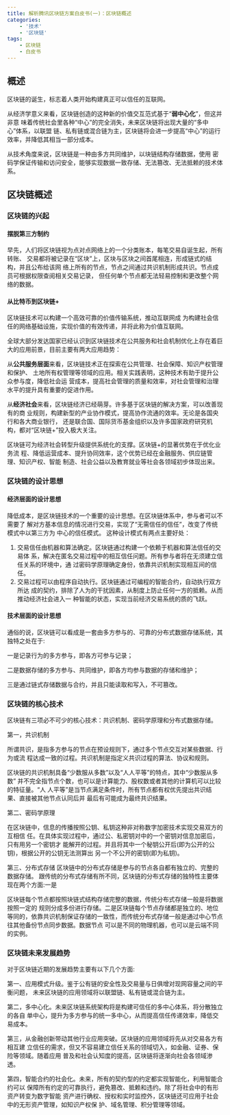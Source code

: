 ```yaml
---
title: 解析腾讯区块链方案白皮书(一)：区块链概述
categories:
    - '技术'
    - '区块链'
tags:
    - 区块链
    - 白皮书
---
```

## 概述

区块链的诞生，标志着人类开始构建真正可以信任的互联网。

<!--more-->

从经济学意义来看，区块链创造的这种新的价值交互范式基于“**弱中心化**”，但这并非意 味着传统社会里各种“中心”的完全消失，未来区块链将出现大量的“多中心”体系，以联盟 链、私有链或混合链为主，区块链将会进一步提高“中心”的运行效率，并降低其相当一部分成本。 

从技术角度来说，区块链是一种由多方共同维护，以块链结构存储数据，使用 密码学保证传输和访问安全，能够实现数据一致存储、无法篡改、无法抵赖的技术体系。

## 区块链概述

### 区块链的兴起

#### 摆脱第三方制约

早先，人们将区块链视为点对点网络上的一个分类账本，每笔交易自诞生起，所有转账、 交易都将被记录在“区块”上，区块与区块之间首尾相连，形成链式的结构，并且公布给该网 络上所有的节点，节点之间通过共识机制形成共识。节点成员可根据权限查阅相关交易记录， 但任何单个节点都无法轻易控制和更改整个网络的数据。 

#### 从比特币到区块链+

区块链技术可以构建一个高效可靠的价值传输系统，推动互联网成 为构建社会信任的网络基础设施，实现价值的有效传递，并将此称为价值互联网。

全球大部分发达国家已经认识到区块链技术在公共服务和社会机制优化上存在着巨大的应用前景，目前主要有两大应用趋势：

从**公共服务层面**来看，区块链技术正在探索在公共管理、社会保障、知识产权管理和保护、 土地所有权管理等领域的应用。相关实践表明，这种技术有助于提升公众参与度，降低社会运 营成本，提高社会管理的质量和效率，对社会管理和治理水平的提升具有重要的促进作用。 

从**经济社会**来看，区块链经济已经萌芽。许多基于区块链的解决方案，可以改善现有的商 业规则，构建新型的产业协作模式，提高协作流通的效率。无论是各国央行和各大商业银行， 还是联合国、国际货币基金组织以及许多国家政府研究机构，都对“区块链+”投入极大关注。 

区块链可为经济社会转型升级提供系统化的支撑。区块链+的显著优势在于优化业务流 程、降低运营成本、提升协同效率，这个优势已经在金融服务、供应链管理、知识产权、智能 制造、社会公益以及教育就业等社会各领域初步体现出来。 

### 区块链的设计思想

#### 经济层面的设计思想

降低成本，是区块链技术的一个重要的设计思想。在区块链体系中，参与者可以不需要了 解对方基本信息的情况进行交易，实现了“无需信任的信任”，改变了传统模式中以第三方为 中心的信任模式。 这种设计模式有两点主要好处：

1. 交易信任由机器和算法确定。区块链通过构建一个依赖于机器和算法信任的交易体 系，解决在匿名交易过程中的相互信任问题。所有参与者将在无须建立信任关系的环境中，通 过密码学原理确定身份，依靠共识机制实现相互间的信任。 
2. 交易过程可以由程序自动执行。区块链通过可编程的智能合约，自动执行双方所达 成的契约，排除了人为的干扰因素，从制度上防止任何一方的抵赖。从而推动经济社会进入一 种智能的状态，实现当前经济交易系统的质的飞跃。 

#### 技术层面的设计思想

通俗的说，区块链可以看成是一套由多方参与的、可靠的分布式数据存储系统，其独特之处在于:

一是记录行为的多方参与，即各方可参与记录；

二是数据存储的多方参与、共同维护，即各方均参与数据的存储和维护；

三是通过链式存储数据与合约，并且只能读取和写入，不可篡改。 

### 区块链的核心技术

区块链有三项必不可少的核心技术：共识机制、密码学原理和分布式数据存储。

第一，共识机制 

所谓共识，是指多方参与的节点在预设规则下，通过多个节点交互对某些数据、行为或流 程达成一致的过程。共识机制是指定义共识过程的算法、协议和规则。 

区块链的共识机制具备“少数服从多数”以及“人人平等”的特点，其中“少数服从多数” 并不完全指节点个数，也可以是计算能力、股权数或者其他的计算机可以比较的特征量。“人 人平等”是当节点满足条件时，所有节点都有权优先提出共识结果、直接被其他节点认同后并 最后有可能成为最终共识结果。 

第二、密码学原理 

在区块链中，信息的传播按照公钥、私钥这种非对称数字加密技术实现交易双方的互相信 任。在具体实现过程中，通过公、私密钥对中的一个密钥对信息加密后，只有用另一个密钥才 能解开的过程。并且将其中一个秘钥公开后(即为公开的公钥)，根据公开的公钥无法测算出 另一个不公开的密钥(即为私钥)。 

第三、分布式存储 区块链中的分布式存储是参与的节点各自都有独立的、完整的数据存储。 跟传统的分布式存储有所不同，区块链的分布式存储的独特性主要体现在两个方面:一是 

区块链每个节点都按照块链式结构存储完整的数据，传统分布式存储一般是将数据按照一定的 规则分成多份进行存储。二是区块链每个节点存储都是独立的、地位等同的，依靠共识机制保证存储的一致性，而传统分布式存储一般是通过中心节点往其他备份节点同步数据。数据节点 可以是不同的物理机器，也可以是云端不同的实例。 

### 区块链未来发展趋势

对于区块链近期的发展趋势主要有以下几个方面: 

第一、应用模式升级。鉴于公有链的安全性及交易量与日俱增对现网容量之间的平衡问题， 未来区块链的应用领域将以联盟链、私有链或混合链为主。 

第二，多中心化。未来区块链系统架构将是构建可信任的多中心体系，将分散独立的各自 单中心，提升为多方参与的统一多中心，从而提高信任传递效率，降低交易成本。 

第三，从金融创新带动其他行业应用突破。区块链的应用领域将先从对交易各方有相互建 立信任的需求，但又不容易建立信任关系的领域切入，如金融、证券、保险等领域。随着应用 普及和社会认知度的提高，区块链将逐渐向社会各领域渗透。 

第四，智能合约的社会化。未来，所有的契约型的约定都实现智能化，利用智能合约可以 保障所有约定的可靠执行，避免篡改、抵赖和违约。除了将社会中的有形资产转变为数字智能 资产进行确权、授权和实时监控外，区块链还可应用于社会中的无形资产管理，如知识产权保 护、域名管理、积分管理等领域。 